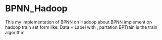 # BPNN_Hadoop
This my implementation of BPNN on Hadoop
about BPNN implement on hadoop
train set form like:
Data + Label with , partation
BPTrain is the train algorithm

